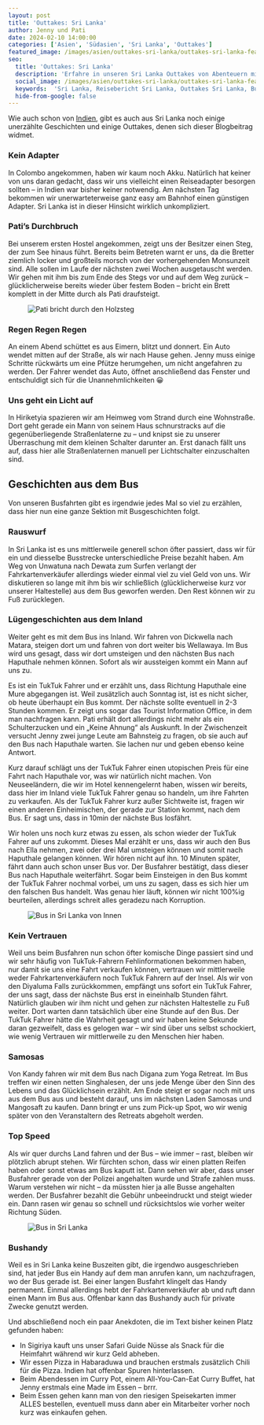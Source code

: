 ```yaml
---
layout: post
title: 'Outtakes: Sri Lanka'
author: Jenny und Pati
date: 2024-02-10 14:00:00
categories: ['Asien', 'Südasien', 'Sri Lanka', 'Outtakes']
featured_image: /images/asien/outtakes-sri-lanka/outtakes-sri-lanka-featured.jpg
seo:
  title: 'Outtakes: Sri Lanka'
  description: 'Erfahre in unseren Sri Lanka Outtakes von Abenteuern mit Stegen, Straßenlaternen und Busgeschichten, die wir so nur hier erlebt haben.'
  social_image: /images/asien/outtakes-sri-lanka/outtakes-sri-lanka-featured.jpg
  keywords:  'Sri Lanka, Reisebericht Sri Lanka, Outtakes Sri Lanka, Busgeschichten aus Sri Lanka, Unerzähltes'
  hide-from-google: false
---
```

Wie auch schon von [Indien](outtakes-indien), gibt es auch aus Sri Lanka noch einige unerzählte Geschichten und einige Outtakes, denen sich dieser Blogbeitrag widmet.

### Kein Adapter

In Colombo angekommen, haben wir kaum noch Akku. Natürlich hat keiner von uns daran gedacht, dass wir uns vielleicht einen Reiseadapter besorgen sollten – in Indien war bisher keiner notwendig. Am nächsten Tag bekommen wir unerwarteterweise ganz easy am Bahnhof einen günstigen Adapter. Sri Lanka ist in dieser Hinsicht wirklich unkompliziert.

### Pati’s Durchbruch

Bei unserem ersten Hostel angekommen, zeigt uns der Besitzer einen Steg, der zum See hinaus führt. Bereits beim Betreten warnt er uns, da die Bretter ziemlich locker und großteils morsch von der vorhergehenden Monsunzeit sind. Alle sollen im Laufe der nächsten zwei Wochen ausgetauscht werden. Wir gehen mit ihm bis zum Ende des Stegs vor und auf dem Weg zurück – glücklicherweise bereits wieder über festem Boden – bricht ein Brett komplett in der Mitte durch als Pati draufsteigt. 

<figure class="img1">
 	<img src="/images/asien/outtakes-sri-lanka/outtakes-sri-lanka-3.jpg" alt="Pati bricht durch den Holzsteg">
</figure>

### Regen Regen Regen

An einem Abend schüttet es aus Eimern, blitzt und donnert. Ein Auto wendet mitten auf der Straße, als wir nach Hause gehen. Jenny muss einige Schritte rückwärts um eine Pfütze herumgehen, um nicht angefahren zu werden. Der Fahrer wendet das Auto, öffnet anschließend das Fenster und entschuldigt sich für die Unannehmlichkeiten 😀 

### Uns geht ein Licht auf

In Hiriketyia spazieren wir am Heimweg vom Strand durch eine Wohnstraße. Dort geht gerade ein Mann von seinem Haus schnurstracks auf die gegenüberliegende Straßenlaterne zu – und knipst sie zu unserer Überraschung mit dem kleinen Schalter darunter an. Erst danach fällt uns auf, dass hier alle Straßenlaternen manuell per Lichtschalter einzuschalten sind.

## Geschichten aus dem Bus

Von unseren Busfahrten gibt es irgendwie jedes Mal so viel zu erzählen, dass hier nun eine ganze Sektion mit Busgeschichten folgt.

### Rauswurf

In Sri Lanka ist es uns mittlerweile generell schon öfter passiert, dass wir für ein und diesselbe Busstrecke unterschiedliche Preise bezahlt haben. Am Weg von Unwatuna nach Dewata zum Surfen verlangt der Fahrkartenverkäufer allerdings wieder einmal viel zu viel Geld von uns. Wir diskutieren so lange mit ihm bis wir schließlich (glücklicherweise kurz vor unserer Haltestelle) aus dem Bus geworfen werden. Den Rest können wir zu Fuß zurücklegen. 

### Lügengeschichten aus dem Inland

Weiter geht es mit dem Bus ins Inland. Wir fahren von Dickwella nach Matara, steigen dort um und fahren von dort weiter bis Wellawaya. Im Bus wird uns gesagt, dass wir dort umsteigen und den nächsten Bus nach Haputhale nehmen können. Sofort als wir aussteigen kommt ein Mann auf uns zu.

Es ist ein TukTuk Fahrer und er erzählt uns, dass Richtung Haputhale eine Mure abgegangen ist. Weil zusätzlich auch Sonntag ist, ist es nicht sicher, ob heute überhaupt ein Bus kommt. Der nächste sollte eventuell in 2-3 Stunden kommen. Er zeigt uns sogar das Tourist Information Office, in dem man nachfragen kann. Pati erhält dort allerdings nicht mehr als ein Schulterzucken und ein „Keine Ahnung“ als Auskunft. In der Zwischenzeit versucht Jenny zwei junge Leute am Bahnsteig zu fragen, ob sie auch auf den Bus nach Haputhale warten. Sie lachen nur und geben ebenso keine Antwort.

Kurz darauf schlägt uns der TukTuk Fahrer einen utopischen Preis für eine Fahrt nach Haputhale vor, was wir natürlich nicht machen. Von Neuseeländern, die wir im Hotel kennengelernt haben, wissen wir bereits, dass hier im Inland viele TukTuk Fahrer genau so handeln, um ihre Fahrten zu verkaufen. Als der TukTuk Fahrer kurz außer Sichtweite ist, fragen wir einen anderen Einheimischen, der gerade zur Station kommt, nach dem Bus. Er sagt uns, dass in 10min der nächste Bus losfährt.

Wir holen uns noch kurz etwas zu essen, als schon wieder der TukTuk Fahrer auf uns zukommt. Dieses Mal erzählt er uns, dass wir auch den Bus nach Ella nehmen, zwei oder drei Mal umsteigen können und somit nach Haputhale gelangen können. Wir hören nicht auf ihn. 10 Minuten später, fährt dann auch schon unser Bus vor. Der Busfahrer bestätigt, dass dieser Bus nach Haputhale weiterfährt. Sogar beim Einsteigen in den Bus kommt der TukTuk Fahrer nochmal vorbei, um uns zu sagen, dass es sich hier um den falschen Bus handelt. Was genau hier läuft, können wir nicht 100%ig beurteilen, allerdings schreit alles geradezu nach Korruption. 

<figure class="img1">
 	<img src="/images/asien/outtakes-sri-lanka/outtakes-sri-lanka-1.jpg" alt="Bus in Sri Lanka von Innen">
</figure>

### Kein Vertrauen

Weil uns beim Busfahren nun schon öfter komische Dinge passiert sind und wir sehr häufig von TukTuk-Fahrern Fehlinformationen bekommen haben, nur damit sie uns eine Fahrt verkaufen können, vertrauen wir mittlerweile weder Fahrkartenverkäufern noch TukTuk Fahrern auf der Insel. Als wir von den Diyaluma Falls zurückkommen, empfängt uns sofort ein TukTuk Fahrer, der uns sagt, dass der nächste Bus erst in eineinhalb Stunden fährt. Natürlich glauben wir ihm nicht und gehen zur nächsten Haltestelle zu Fuß weiter. Dort warten dann tatsächlich über eine Stunde auf den Bus. Der TukTuk Fahrer hätte die Wahrheit gesagt und wir haben keine Sekunde daran gezweifelt, dass es gelogen war – wir sind über uns selbst schockiert, wie wenig Vertrauen wir mittlerweile zu den Menschen hier haben.

### Samosas

Von Kandy fahren wir mit dem Bus nach Digana zum Yoga Retreat. Im Bus treffen wir einen netten Singhalesen, der uns jede Menge über den Sinn des Lebens und das Glücklichsein erzählt. Am Ende steigt er sogar noch mit uns aus dem Bus aus und besteht darauf, uns im nächsten Laden Samosas und Mangosaft zu kaufen. Dann bringt er uns zum Pick-up Spot, wo wir wenig später von den Veranstaltern des Retreats abgeholt werden.

### Top Speed

Als wir quer durchs Land fahren und der Bus – wie immer – rast, bleiben wir plötzlich abrupt stehen. Wir fürchten schon, dass wir einen platten Reifen haben oder sonst etwas am Bus kaputt ist. Dann sehen wir aber, dass unser Busfahrer gerade von der Polizei angehalten wurde und Strafe zahlen muss. Warum verstehen wir nicht – da müssten hier ja alle Busse angehalten werden. Der Busfahrer bezahlt die Gebühr unbeeindruckt und steigt wieder ein. Dann rasen wir genau so schnell und rücksichtslos wie vorher weiter Richtung Süden.

<figure class="img1">
 	<img src="/images/asien/outtakes-sri-lanka/outtakes-sri-lanka-2.jpg" alt="Bus in Sri Lanka">
</figure>

### Bushandy

Weil es in Sri Lanka keine Buszeiten gibt, die irgendwo ausgeschrieben sind, hat jeder Bus ein Handy auf dem man anrufen kann, um nachzufragen, wo der Bus gerade ist. Bei einer langen Busfahrt klingelt das Handy permanent. Einmal allerdings hebt der Fahrkartenverkäufer ab und ruft dann einen Mann im Bus aus. Offenbar kann das Bushandy auch für private Zwecke genutzt werden. 

Und abschließend noch ein paar Anekdoten, die im Text bisher keinen Platz gefunden haben:

- In Sigiriya kauft uns unser Safari Guide Nüsse als Snack für die Heimfahrt während wir kurz Geld abheben. 
- Wir essen Pizza in Habaraduwa und brauchen erstmals zusätzlich Chili für die Pizza. Indien hat offenbar Spuren hinterlassen. 
- Beim Abendessen im Curry Pot, einem All-You-Can-Eat Curry Buffet, hat Jenny erstmals eine Made im Essen – brrr.
- Beim Essen gehen kann man von den riesigen Speisekarten immer ALLES bestellen, eventuell muss dann aber ein Mitarbeiter vorher noch kurz was einkaufen gehen. 